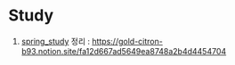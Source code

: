 # Study

1. [spring_study](/spring_study)
    정리 : https://gold-citron-b93.notion.site/fa12d667ad5649ea8748a2b4d4454704